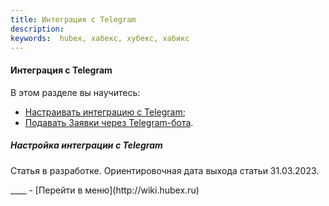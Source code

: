```yaml
---
title: Интеграция с Telegram
description: 
keywords:  hubex, хабекс, хубекс, хабикс
---
```


#### Интеграция с Telegram
В этом разделе вы научитесь:
<html>
<meta charset="utf-8">
<ul>
    <li><a href="#telegramset">Настраивать интеграцию с Telegram</a>;</li>
    <li><a href="#createtick">Подавать Заявки через Telegram-бота</a>.</li>
</ul>
</html>
<body>
<h5 id="telegramset">Настройка интеграции с Telegram</h5>

<p>Статья в разработке. Ориентировочная дата выхода статьи 31.03.2023.</p>



</body>
____
- [Перейти в меню](http://wiki.hubex.ru)
